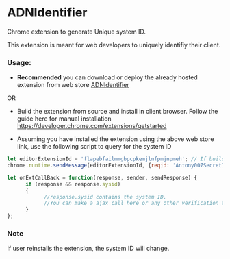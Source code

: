 # ADNIdentifier
Chrome extension to generate Unique system ID.

This extension is meant for web developers to uniquely identifiy their client.

### Usage:
- **Recommended** you can download or deploy the already hosted extension from web store [ADNIdentifier](https://chrome.google.com/webstore/detail/identifier/flapebfailmmgbpcpkemjlnfpmjnpmeh)

OR

- Build the extension from source and install in client browser. Follow the guide here for manual installation https://developer.chrome.com/extensions/getstarted

- Assuming you have installed the extension using the above web store link, use the following script to query for the system ID

```javascript
let editorExtensionId = 'flapebfailmmgbpcpkemjlnfpmjnpmeh'; // If building yourself, use your extension ID provided to you by google webstore
chrome.runtime.sendMessage(editorExtensionId, {reqid: 'Antony007SecretID'}, onExtCallBack.bind(this));

let onExtCallBack = function(response, sender, sendResponse) {
      if (response && response.sysid) 
      {
            //response.sysid contains the system ID.
            //You can make a ajax call here or any other verification to verify if this system ID is allowed to use your application
      }
};
```

### Note
If user reinstalls the extension, the system ID will change.
